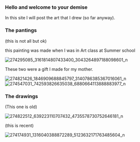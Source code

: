 ### Hello and welcome to your demise

In this site I will post the art that I drew (so far anyway).

### The pantings
(this is not all but ok)

this painting was made when I was in Art class at Summer school

![274295085_3161814807433400_3043264897188098601_n](https://user-images.githubusercontent.com/99941921/156134125-3efc58cf-5dca-4f2a-aa19-40eebc70bad8.png)

These two were a gift I made for my mother.

![274821426_1846909688845797_3140786385367016061_n](https://user-images.githubusercontent.com/99941921/156134209-2f688923-c692-45e1-8ae9-3f82c283035c.jpg)
![274547031_742593826635038_6880664113888883977_n](https://user-images.githubusercontent.com/99941921/156134232-fd4d9d0b-649b-4248-b23d-1bc3c87cb527.jpg)


### The drawings

(This one is old)

![274822512_639223110707432_4735578730752646181_n](https://user-images.githubusercontent.com/99941921/156134328-d714db28-3fc3-41b2-a485-4d23c9c613bf.png)

(this is recent)

![274174931_1316040388872289_5123632171763485604_n](https://user-images.githubusercontent.com/99941921/156134305-0da2edd7-d9a4-4040-b6e8-3a5c952c3028.png)
